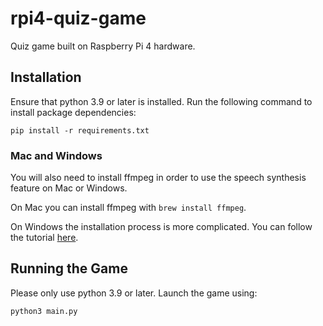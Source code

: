 # rpi4-quiz-game
Quiz game built on Raspberry Pi 4 hardware.

## Installation
Ensure that python 3.9 or later is installed. Run the following command to install package dependencies:

```pip install -r requirements.txt```

### Mac and Windows
You will also need to install ffmpeg in order to use the speech synthesis feature on Mac or Windows.

On Mac you can install ffmpeg with `brew install ffmpeg`.

On Windows the installation process is more complicated. You can follow the tutorial [here](https://www.geeksforgeeks.org/how-to-install-ffmpeg-on-windows). 

## Running the Game
Please only use python 3.9 or later. Launch the game using:

```python3 main.py```
